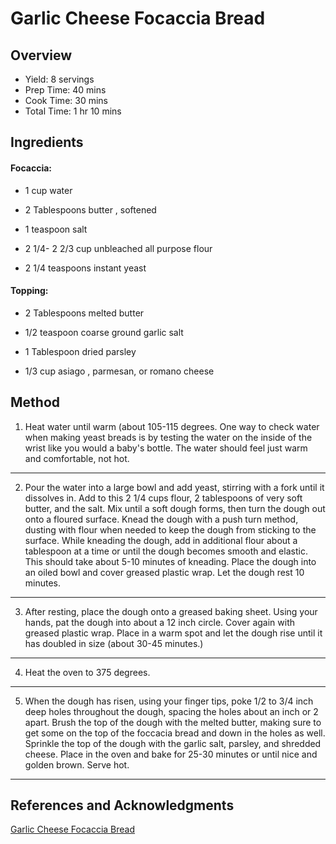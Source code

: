 # Garlic Cheese Focaccia Bread

## Overview

- Yield: 8 servings
- Prep Time: 40 mins
- Cook Time: 30 mins
- Total Time: 1 hr 10 mins

## Ingredients

#### Focaccia:

- 1 cup water

- 2 Tablespoons butter , softened

- 1 teaspoon salt

- 2 1/4- 2 2/3 cup unbleached all purpose flour

- 2 1/4 teaspoons instant yeast

#### Topping:

- 2 Tablespoons melted butter

- 1/2 teaspoon coarse ground garlic salt

- 1 Tablespoon dried parsley

- 1/3 cup asiago , parmesan, or romano cheese

## Method

1. Heat water until warm (about 105-115 degrees. One way to check water when making yeast breads is by testing the water on the inside of the wrist like you would a baby's bottle. The water should feel just warm and comfortable, not hot.
---
2. Pour the water into a large bowl and add yeast, stirring with a fork until it dissolves in. Add to this 2 1/4 cups flour, 2 tablespoons of very soft butter, and the salt. Mix until a soft dough forms, then turn the dough out onto a floured surface. Knead the dough with a push turn method, dusting with flour when needed to keep the dough from sticking to the surface. While kneading the dough, add in additional flour about a tablespoon at a time or until the dough becomes smooth and elastic. This should take about 5-10 minutes of kneading. Place the dough into an oiled bowl and cover greased plastic wrap. Let the dough rest 10 minutes.
---
3. After resting, place the dough onto a greased baking sheet. Using your hands, pat the dough into about a 12 inch circle. Cover again with greased plastic wrap. Place in a warm spot and let the dough rise until it has doubled in size (about 30-45 minutes.)
---
4. Heat the oven to 375 degrees.
---
5. When the dough has risen, using your finger tips, poke 1/2 to 3/4 inch deep holes throughout the dough, spacing the holes about an inch or 2 apart. Brush the top of the dough with the melted butter, making sure to get some on the top of the foccacia bread and down in the holes as well. Sprinkle the top of the dough with the garlic salt, parsley, and shredded cheese. Place in the oven and bake for 25-30 minutes or until nice and golden brown. Serve hot.
---

## References and Acknowledgments

[Garlic Cheese Focaccia Bread](http://www.accidentalhappybaker.com/garlic-cheese-focaccia-bread/)
